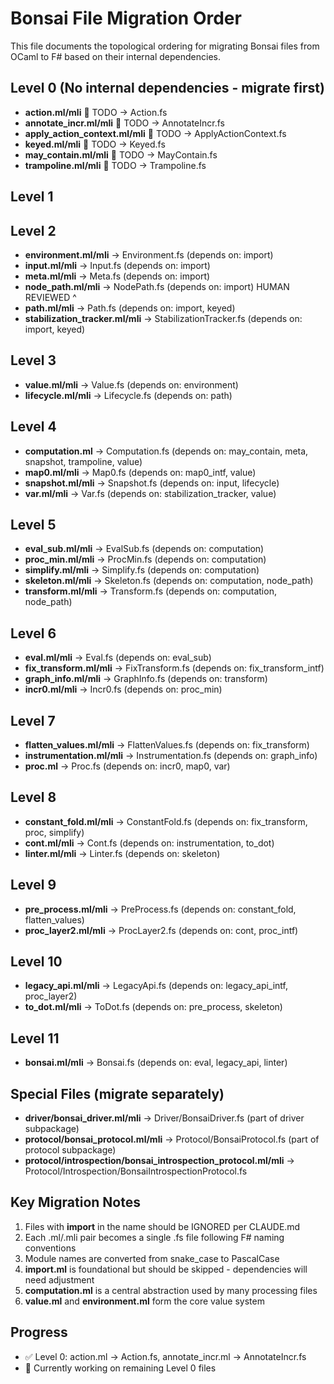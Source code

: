 # Bonsai File Migration Order

This file documents the topological ordering for migrating Bonsai files from OCaml to F# based on their internal dependencies.

## Level 0 (No internal dependencies - migrate first)
- **action.ml/mli** 🔄 TODO → Action.fs
- **annotate_incr.ml/mli** 🔄 TODO → AnnotateIncr.fs
- **apply_action_context.ml/mli** 🔄 TODO → ApplyActionContext.fs
- **keyed.ml/mli** 🔄 TODO → Keyed.fs
- **may_contain.ml/mli** 🔄 TODO → MayContain.fs
- **trampoline.ml/mli** 🔄 TODO → Trampoline.fs

## Level 1

## Level 2
- **environment.ml/mli** → Environment.fs (depends on: import) 
- **input.ml/mli** → Input.fs (depends on: import)
- **meta.ml/mli** → Meta.fs (depends on: import)
- **node_path.ml/mli** → NodePath.fs (depends on: import)
HUMAN REVIEWED ^
- **path.ml/mli** → Path.fs (depends on: import, keyed)
- **stabilization_tracker.ml/mli** → StabilizationTracker.fs (depends on: import, keyed)

## Level 3
- **value.ml/mli** → Value.fs (depends on: environment)
- **lifecycle.ml/mli** → Lifecycle.fs (depends on: path)

## Level 4
- **computation.ml** → Computation.fs (depends on: may_contain, meta, snapshot, trampoline, value)
- **map0.ml/mli** → Map0.fs (depends on: map0_intf, value)
- **snapshot.ml/mli** → Snapshot.fs (depends on: input, lifecycle)
- **var.ml/mli** → Var.fs (depends on: stabilization_tracker, value)

## Level 5
- **eval_sub.ml/mli** → EvalSub.fs (depends on: computation)
- **proc_min.ml/mli** → ProcMin.fs (depends on: computation)
- **simplify.ml/mli** → Simplify.fs (depends on: computation)
- **skeleton.ml/mli** → Skeleton.fs (depends on: computation, node_path)
- **transform.ml/mli** → Transform.fs (depends on: computation, node_path)

## Level 6
- **eval.ml/mli** → Eval.fs (depends on: eval_sub)
- **fix_transform.ml/mli** → FixTransform.fs (depends on: fix_transform_intf)
- **graph_info.ml/mli** → GraphInfo.fs (depends on: transform)
- **incr0.ml/mli** → Incr0.fs (depends on: proc_min)

## Level 7
- **flatten_values.ml/mli** → FlattenValues.fs (depends on: fix_transform)
- **instrumentation.ml/mli** → Instrumentation.fs (depends on: graph_info)
- **proc.ml** → Proc.fs (depends on: incr0, map0, var)

## Level 8
- **constant_fold.ml/mli** → ConstantFold.fs (depends on: fix_transform, proc, simplify)
- **cont.ml/mli** → Cont.fs (depends on: instrumentation, to_dot)
- **linter.ml/mli** → Linter.fs (depends on: skeleton)

## Level 9
- **pre_process.ml/mli** → PreProcess.fs (depends on: constant_fold, flatten_values)
- **proc_layer2.ml/mli** → ProcLayer2.fs (depends on: cont, proc_intf)

## Level 10
- **legacy_api.ml/mli** → LegacyApi.fs (depends on: legacy_api_intf, proc_layer2)
- **to_dot.ml/mli** → ToDot.fs (depends on: pre_process, skeleton)

## Level 11
- **bonsai.ml/mli** → Bonsai.fs (depends on: eval, legacy_api, linter)

## Special Files (migrate separately)
- **driver/bonsai_driver.ml/mli** → Driver/BonsaiDriver.fs (part of driver subpackage)
- **protocol/bonsai_protocol.ml/mli** → Protocol/BonsaiProtocol.fs (part of protocol subpackage)
- **protocol/introspection/bonsai_introspection_protocol.ml/mli** → Protocol/Introspection/BonsaiIntrospectionProtocol.fs

## Key Migration Notes
1. Files with **import** in the name should be IGNORED per CLAUDE.md
2. Each .ml/.mli pair becomes a single .fs file following F# naming conventions
3. Module names are converted from snake_case to PascalCase
4. **import.ml** is foundational but should be skipped - dependencies will need adjustment
5. **computation.ml** is a central abstraction used by many processing files
6. **value.ml** and **environment.ml** form the core value system

## Progress
- ✅ Level 0: action.ml → Action.fs, annotate_incr.ml → AnnotateIncr.fs
- 🔄 Currently working on remaining Level 0 files